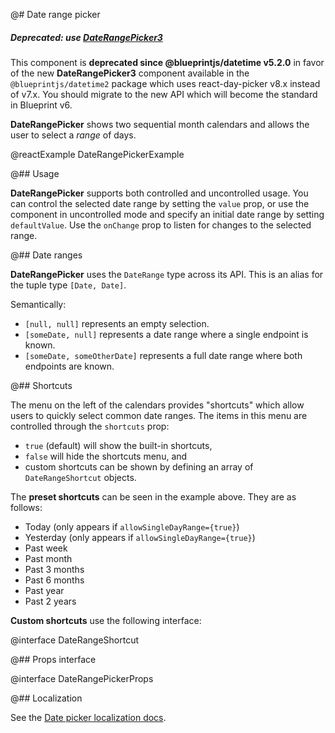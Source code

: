 @# Date range picker

<div class="@ns-callout @ns-intent-danger @ns-icon-error @ns-callout-has-body-content">
    <h5 class="@ns-heading">

Deprecated: use [**DateRangePicker3**](#datetime2/date-range-picker3)

</h5>

This component is **deprecated since @blueprintjs/datetime v5.2.0** in favor of the new
**DateRangePicker3** component available in the `@blueprintjs/datetime2` package which uses
react-day-picker v8.x instead of v7.x. You should migrate to the new API which will become the
standard in Blueprint v6.

</div>

**DateRangePicker** shows two sequential month calendars and allows the user to select a _range_ of days.

@reactExample DateRangePickerExample

@## Usage

**DateRangePicker** supports both controlled and uncontrolled usage. You can control the selected date range by setting
the `value` prop, or use the component in uncontrolled mode and specify an initial date range by setting `defaultValue`.
Use the `onChange` prop to listen for changes to the selected range.

@## Date ranges

**DateRangePicker** uses the `DateRange` type across its API. This is an alias for the tuple type `[Date, Date]`.

Semantically:

-   `[null, null]` represents an empty selection.
-   `[someDate, null]` represents a date range where a single endpoint is known.
-   `[someDate, someOtherDate]` represents a full date range where both endpoints are known.

@## Shortcuts

The menu on the left of the calendars provides "shortcuts" which allow users to quickly select common date ranges. The
items in this menu are controlled through the `shortcuts` prop:

-   `true` (default) will show the built-in shortcuts,
-   `false` will hide the shortcuts menu, and
-   custom shortcuts can be shown by defining an array of `DateRangeShortcut` objects.

The **preset shortcuts** can be seen in the example above. They are as follows:

-   Today (only appears if `allowSingleDayRange={true}`)
-   Yesterday (only appears if `allowSingleDayRange={true}`)
-   Past week
-   Past month
-   Past 3 months
-   Past 6 months
-   Past year
-   Past 2 years

**Custom shortcuts** use the following interface:

@interface DateRangeShortcut

@## Props interface

@interface DateRangePickerProps

@## Localization

See the [Date picker localization docs](#datetime/datepicker.localization).
